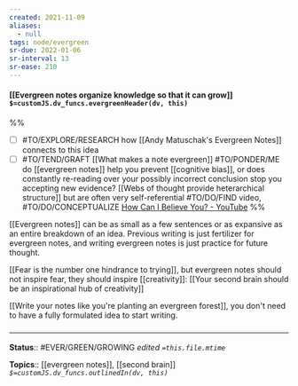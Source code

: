 ```yaml
---
created: 2021-11-09 
aliases:
  - null
tags: node/evergreen
sr-due: 2022-01-06
sr-interval: 13
sr-ease: 210
---
```


#### [[Evergreen notes organize knowledge so that it can grow]] `$=customJS.dv_funcs.evergreenHeader(dv, this)`

%%
- [ ] #TO/EXPLORE/RESEARCH how [[Andy Matuschak's Evergreen Notes]] connects to this idea
- [ ] #TO/TEND/GRAFT [[What makes a note evergreen]]
#TO/PONDER/ME do [[evergreen notes]] help you prevent [[cognitive bias]], or does constantly re-reading over your possibly incorrect conclusion stop you accepting new evidence? [[Webs of thought provide heterarchical structure]] but are often very self-referential #TO/DO/FIND video, #TO/DO/CONCEPTUALIZE [How Can I Believe You? - YouTube](https://www.youtube.com/watch?v=cVuKitl6qWA)
%%

[[Evergreen notes]] can be as small as a few sentences or as expansive as an entire breakdown of an idea.
Previous writing is just fertilizer for evergreen notes,
and writing evergreen notes is just practice for future thought. 

[[Fear is the number one hindrance to trying]], but evergreen notes should not inspire fear,
they should inspire [[creativity]]:
[[Your second brain should be an inspirational hub of creativity]]

[[Write your notes like you're planting an evergreen forest]], you don't need to have a fully formulated idea to start writing.
 

### <hr class="footnote"/>

**Status**:: #EVER/GREEN/GROWING 
*edited `=this.file.mtime`*

**Topics**:: [[evergreen notes]], [[second brain]] 
*`$=customJS.dv_funcs.outlinedIn(dv, this)`*
